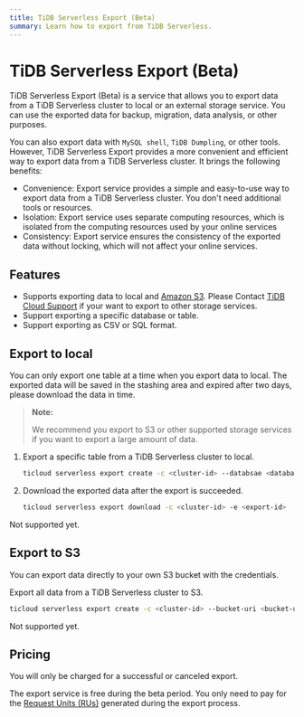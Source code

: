 ```yaml
---
title: TiDB Serverless Export (Beta)
summary: Learn how to export from TiDB Serverless.
---
```


# TiDB Serverless Export (Beta)

TiDB Serverless Export (Beta) is a service that allows you to export data from a TiDB Serverless cluster to local or an external storage service. You can use the exported data for backup, migration, data analysis, or other purposes.

You can also export data with `MySQL shell`, `TiDB Dumpling`, or other tools. However, TiDB Serverless Export provides a more convenient and efficient way to export data from a TiDB Serverless cluster. It brings the following benefits:

- Convenience: Export service provides a simple and easy-to-use way to export data from a TiDB Serverless cluster. You don't need additional tools or resources.
- Isolation: Export service uses separate computing resources, which is isolated from the computing resources used by your online services
- Consistency: Export service ensures the consistency of the exported data without locking, which will not affect your online services.

## Features

- Supports exporting data to local and [Amazon S3](https://aws.amazon.com/s3/). Please Contact [TiDB Cloud Support](/tidb-cloud/tidb-cloud-support.md) if your want to export to other storage services.
- Support exporting a specific database or table.
- Support exporting as CSV or SQL format.

## Export to local

You can only export one table at a time when you export data to local. The exported data will be saved in the stashing area and expired after two days, please download the data in time.

> **Note:**
>
> We recommend you export to S3 or other supported storage services if you want to export a large amount of data.

<SimpleTab>

<div label="Export With CLI">


1. Export a specific table from a TiDB Serverless cluster to local.

   ```sh
   ticloud serverless export create -c <cluster-id> --databsae <database> --table <table>
   ```

2. Download the exported data after the export is succeeded.

   ```sh
   ticloud serverless export download -c <cluster-id> -e <export-id>
   ```

</div>

<div label="Export On Console">

Not supported yet.

</div>

</SimpleTab>

## Export to S3

You can export data directly to your own S3 bucket with the credentials.

<SimpleTab>

<div label="Export With CLI">

Export all data from a TiDB Serverless cluster to S3.

```sh
ticloud serverless export create -c <cluster-id> --bucket-uri <bucket-uri> --access-key-id <access-key-id> --secret-access-key <secret-access-key>
```

</div>

<div label="Export On Console">

Not supported yet.

</div>

</SimpleTab>

## Pricing

You will only be charged for a successful or canceled export.

The export service is free during the beta period. You only need to pay for the [Request Units (RUs)](/tidb-cloud/tidb-cloud-glossary.md#request-unit) generated during the export process.